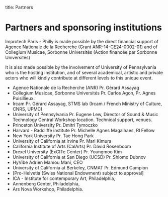 title: Partners

# Partners and sponsoring institutions

Improtech Paris - Philly is made possible by the direct financial support of Agence Nationale de la Recherche (Grant ANR-14-CE24-0002-01) and of Collegium Musicae, Sorbonne Universités (Action financée par Sorbonne Universités)

It is also made possible by the involvement of University of Pennsylvania who is the hosting institution, and of several academical, artistic and private actors who will kindly contribute at different levels to this unique event.

- Agence Nationale de la Recherche (ANR) Pr. Gérard Assayag
- Collegium Musicae, Sorbonne Universités Pr. Carlos Agon, Pr. Agnes Puisillieux.
- Ircam Pr. Gérard Assayag, STMS lab (Ircam / French Ministry of Culture, CNRS, UPMC)
- University of Pennsylvania Pr. Eugene Lew, Director of Sound & Music Technology Central Workshop location. Technical support, venues.
- Princeton University Pr. Dmitri Tymoczko
- Harvard - Radcliffe institute Pr. Michelle Agnes Magalhaes, RI Fellow
- New York University Pr. Tae Hong Park
- University of California at Irvine Pr. Mari Kimura
- California Institute of Arts (CalArts) Pr. David Rosenboom
- Drexel University (ExCITe Center) Pr. Youngmoo Kim
- University of California at San Diego (UCSD) Pr. Shlomo Dubnov
- HyVibe Adrien Mamou Mani, CEO
- University of California at Berkeley, CNMAT Pr. Edmund Campion
- [Pro-Helvetia (Swiss National Endowment) subject to approval]
- ICA - Institute for contemporary Art, Philadelphia,
- Annenberg Center, Philadelphia,
- Ars Nova Workshop, Philadelphia.

